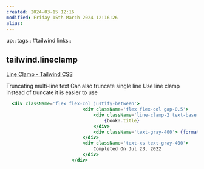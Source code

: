 ```yaml
---
created: 2024-03-15 12:16
modified: Friday 15th March 2024 12:16:26
alias:
---
```

up::
tags:: #tailwind
links::
## tailwind.lineclamp

[Line Clamp - Tailwind CSS](https://tailwindcss.com/docs/line-clamp)

Truncating multi-line text
Can also truncate single line
Use line clamp instead of truncate it is easier to use

```jsx
  <div className='flex flex-col justify-between'>
                            <div className='flex flex-col gap-0.5'>
                                <div className='line-clamp-2 text-base font-medium text-beige-700'>
                                    {book?.title}
                                </div>
                                <div className='text-gray-400'> {formatAuthors(book!)}</div>
                            </div>
                            <div className='text-xs text-gray-400'>
                                Completed On Jul 23, 2022
                            </div>
                        </div>
```
